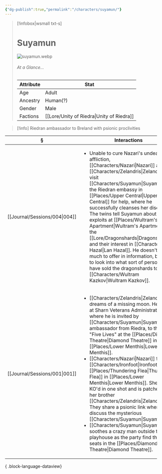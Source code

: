 ```yaml
---
{"dg-publish":true,"permalink":"/characters/suyamun/"}
---
```


> [!infobox|wsmall txt-s]
> # Suyamun
> ![suyamun.webp](/img/user/z_attachments/suyamun.webp) 
> ###### At a Glance...
> | Attribute | Stat |
> | ---- | ---- |
> | Age | Adult |
> | Ancestry | Human(?) |
> | Gender | Male |
> | Factions | [[Lore/Unity of Riedra\|Unity of Riedra]] |

>[!info] Riedran ambassador to Breland with psionic proclivities

| §                                | Interactions                                                                                                                                                                                                                                                                                                                                                                                                                                                                                                                                                                                                  |
| -------------------------------- | ------------------------------------------------------------------------------------------------------------------------------------------------------------------------------------------------------------------------------------------------------------------------------------------------------------------------------------------------------------------------------------------------------------------------------------------------------------------------------------------------------------------------------------------------------------------------------------------------------------- |
| [[Journal/Sessions/004\|004]] | <ul><li>Unable to cure Nazari's undead affliction, [[Characters/Nazari\|Nazari]] and [[Characters/Zelandris\|Zelandris]] visit [[Characters/Suyamun\|Suyamun]] at the Riedran embassy in [[Places/Upper Central\|Upper Central]] for help, where he successfully cleanses her disease. The twins tell Suyamun about their exploits at [[Places/Wultram's Apartment\|Wultram's Apartment]], the [[Lore/Dragonshards\|Dragonshards]], and their interest in [[Characters/Lan Hazal\|Lan Hazal]]. He doesn't have much to offer in information, but vows to look into what sort of person may have sold the dragonshards to [[Characters/Wultram Kazkov\|Wultram Kazkov]].</li></ul>                                                                                                                |
| [[Journal/Sessions/001\|001]] | <ul><li>[[Characters/Zelandris\|Zelandris]] dreams of a missing moon. He works at Sharn Veterans Administration, where he is invited by [[Characters/Suyamun\|Suyamun]], ambassador from Riedra, to the play "Five Lives" at the [[Places/Diamond Theatre\|Diamond Theatre]] in [[Places/Lower Menthis\|Lower Menthis]].</li><li>[[Characters/Nazari\|Nazari]] fights [[Characters/Ironfoot\|Ironfoot]] at the [[Places/Thundering Flea\|Thundering Flea]] in [[Places/Lower Menthis\|Lower Menthis]]. She gets KO'd in one shot and is patched up by her brother [[Characters/Zelandris\|Zelandris]]. They share a psionic link where they discuss the mysterious [[Characters/Suyamun\|Suyamun]].</li><li>[[Characters/Suyamun\|Suyamun]] soothes a crazy man outside the playhouse as the party find their seats in the [[Places/Diamond Theatre\|Diamond Theatre]].</li></ul> |

{ .block-language-dataview}